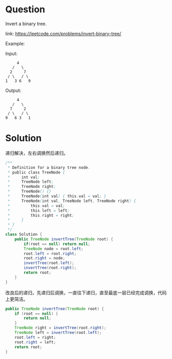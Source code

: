 # Question

Invert a binary tree.

link: https://leetcode.com/problems/invert-binary-tree/

Example:

Input:

         4
   	   /   \
  	  2     7
     / \   / \
	1   3 6   9  
Output:

         4
   	   /   \
  	  7     2
 	 / \   / \
	9   6 3   1


# Solution

递归解决，左右调换然后递归。
```java
/**
 * Definition for a binary tree node.
 * public class TreeNode {
 *     int val;
 *     TreeNode left;
 *     TreeNode right;
 *     TreeNode() {}
 *     TreeNode(int val) { this.val = val; }
 *     TreeNode(int val, TreeNode left, TreeNode right) {
 *         this.val = val;
 *         this.left = left;
 *         this.right = right;
 *     }
 * }
 */
class Solution {
    public TreeNode invertTree(TreeNode root) {
        if(root == null) return null;
        TreeNode node = root.left;
        root.left = root.right;
        root.right = node;
        invertTree(root.left);
        invertTree(root.right);
        return root;
    }
}
```
改良后的递归，先递归后调换，一直往下递归，直至最底一层已经完成调换，代码上更简洁。
```java
public TreeNode invertTree(TreeNode root) {
    if (root == null) {
        return null;
    }
    TreeNode right = invertTree(root.right);
    TreeNode left = invertTree(root.left);
    root.left = right;
    root.right = left;
    return root;
}
```